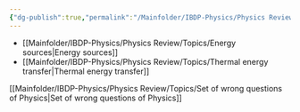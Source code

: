 ```yaml
---
{"dg-publish":true,"permalink":"/Mainfolder/IBDP-Physics/Physics Review/Topics/Energy production/"}
---
```


- [[Mainfolder/IBDP-Physics/Physics Review/Topics/Energy sources\|Energy sources]]
- [[Mainfolder/IBDP-Physics/Physics Review/Topics/Thermal energy transfer\|Thermal energy transfer]] 

[[Mainfolder/IBDP-Physics/Physics Review/Topics/Set of wrong questions of Physics\|Set of wrong questions of Physics]] 